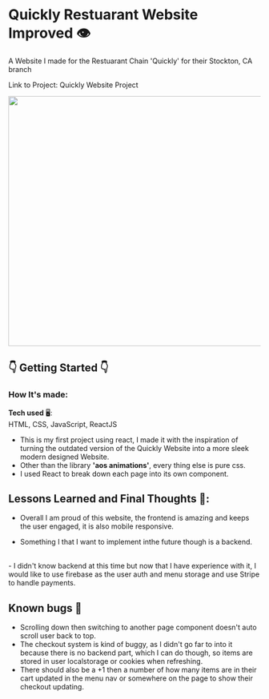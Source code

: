# Quickly Restuarant Website Improved 👁️

A Website I made for the Restuarant Chain 'Quickly' for their Stockton, CA branch <br/>

Link to Project: <a src="https://stocktonquickly.netlify.app/">Quickly Website Project</a><br/>

<img src="https://gyazo.com/9038d0bde66f5ed4308af71c081bd76c" style="width:1500px; height:500px"/>



## 👇 Getting Started 👇<br/>


### How It's made:<br/>

**Tech used** 🖥️: <br/>
HTML, CSS, JavaScript, ReactJS

- This is my first project using react, I made it with the inspiration of turning the outdated version of the Quickly Website into a more sleek modern designed Website.<br>
- Other than the library **'aos animations'**, every thing else is pure css.<br>
- I used React to break down each page into its own component.<br>


## Lessons Learned and Final Thoughts 🧠:

- Overall I am proud of this website, the frontend is amazing and keeps the user engaged, it is also mobile responsive. <br>

- Something I that I want to implement inthe future though is a backend. 
<br>
- I didn't know backend at this time but now that I have experience with it, I would like to use firebase as the user auth and menu storage and use Stripe to handle payments.


## Known bugs 🥲


- Scrolling down then switching to another page component doesn't auto scroll user back to top. <br>
- The checkout system is kind of buggy, as I didn't go far to into it because there is no backend part, which I can do though, so items are stored in user localstorage or cookies when refreshing. <br>
- There should also be a +1 then a number of how many items are in their cart updated in the menu nav or somewhere on the page to show their checkout updating.

